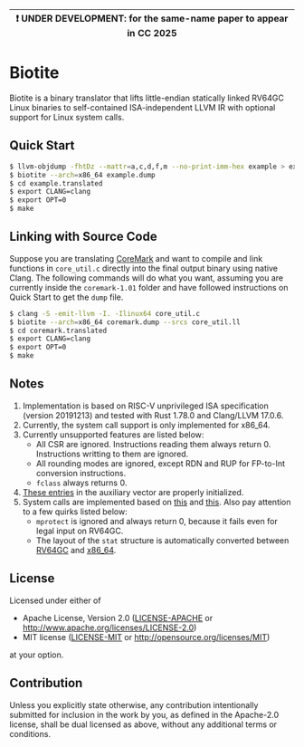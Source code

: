 | :exclamation: UNDER DEVELOPMENT: for the same-name paper to appear in CC 2025 |
|-------------------------------------------------------------------------------|

# Biotite

Biotite is a binary translator that lifts little-endian statically linked RV64GC Linux binaries to self-contained ISA-independent LLVM IR with optional support for Linux system calls.

## Quick Start

``` sh
$ llvm-objdump -fhtDz --mattr=a,c,d,f,m --no-print-imm-hex example > example.dump
$ biotite --arch=x86_64 example.dump
$ cd example.translated
$ export CLANG=clang
$ export OPT=0
$ make
```

## Linking with Source Code

Suppose you are translating [CoreMark](https://github.com/eembc/coremark/archive/refs/tags/v1.01.tar.gz) and want to compile and link functions in `core_util.c` directly into the final output binary using native Clang. The following commands will do what you want, assuming you are currently inside the `coremark-1.01` folder and have followed instructions on Quick Start to get the `dump` file.

``` sh
$ clang -S -emit-llvm -I. -Ilinux64 core_util.c
$ biotite --arch=x86_64 coremark.dump --srcs core_util.ll
$ cd coremark.translated
$ export CLANG=clang
$ export OPT=0
$ make
```

## Notes

1. Implementation is based on RISC-V unprivileged ISA specification (version 20191213) and tested with Rust 1.78.0 and Clang/LLVM 17.0.6.
2. Currently, the system call support is only implemented for x86_64.
3. Currently unsupported features are listed below:
    - All CSR are ignored. Instructions reading them always return 0. Instructions writting to them are ignored.
    - All rounding modes are ignored, except RDN and RUP for FP-to-Int conversion instructions.
    - `fclass` always returns 0.
4. [These entries](https://github.com/torvalds/linux/blob/7cd60e43a6def40ecb75deb8decc677995970d0b/include/uapi/linux/auxvec.h) in the auxiliary vector are properly initialized.
5. System calls are implemented based on [this](https://github.com/riscv-software-src/riscv-pk/blob/7e9b671c0415dfd7b562ac934feb9380075d4aa2/pk/syscall.h) and [this](https://chromium.googlesource.com/chromiumos/docs/+/a2622281357e45f2b2c74cdc4b428b0d1294488d/constants/syscalls.md). Also pay attention to a few quirks listed below:
    - `mprotect` is ignored and always return 0, because it fails even for legal input on RV64GC.
    - The layout of the `stat` structure is automatically converted between [RV64GC](https://github.com/riscv-collab/riscv-gnu-toolchain/blob/baefbdd8bcedfabf0cf89dce679a8bd1a9f27b39/linux-headers/include/asm-generic/stat.h) and [x86_64](https://github.com/torvalds/linux/blob/6f52b16c5b29b89d92c0e7236f4655dc8491ad70/arch/x86/include/uapi/asm/stat.h).

## License

Licensed under either of

 * Apache License, Version 2.0
   ([LICENSE-APACHE](LICENSE-APACHE) or http://www.apache.org/licenses/LICENSE-2.0)
 * MIT license
   ([LICENSE-MIT](LICENSE-MIT) or http://opensource.org/licenses/MIT)

at your option.

## Contribution

Unless you explicitly state otherwise, any contribution intentionally submitted
for inclusion in the work by you, as defined in the Apache-2.0 license, shall be
dual licensed as above, without any additional terms or conditions.

